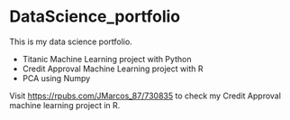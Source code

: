 # DataScience_portfolio
This is my data science portfolio.

* Titanic Machine Learning project with Python
* Credit Approval Machine Learning project with R
* PCA using Numpy

Visit https://rpubs.com/JMarcos_87/730835 to check my Credit Approval machine learning project in R.

